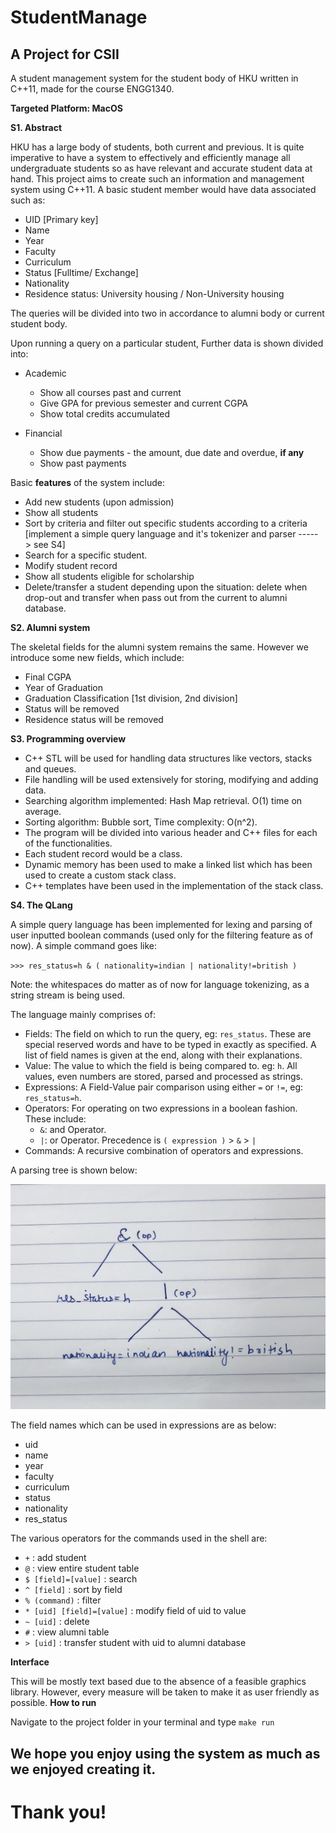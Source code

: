 # StudentManage
## A Project for CSII

A student management system for the student body of HKU written in C++11, made for the course ENGG1340.

**Targeted Platform: MacOS**

**S1. Abstract**

HKU has a large body of students, both current and previous. It is quite imperative to have a system to effectively and efficiently manage all undergraduate students so as have relevant and accurate student data at hand. This project aims to create such an information and management system using C++11. A basic student member would have data associated such as:

- UID [Primary key]
- Name
- Year
- Faculty
- Curriculum
- Status [Fulltime/ Exchange]
- Nationality
- Residence status: University housing / Non-University housing

The queries will be divided into two in accordance to alumni body or current student body.

Upon running a query on a particular student, Further data is shown divided into:
- Academic
  - Show all courses past and current
  - Give GPA for previous semester and current CGPA
  - Show total credits accumulated

- Financial
  - Show due payments - the amount, due date and overdue, **if any**
  - Show past payments

Basic **features** of the system include:
- Add new students (upon admission)
- Show all students
- Sort by criteria and filter out specific students according to a criteria [implement a simple query language and it's tokenizer and parser -----> see S4]
- Search for a specific student.
- Modify student record
- Show all students eligible for scholarship
- Delete/transfer a student depending upon the situation: delete when drop-out and transfer when pass out from the current to alumni database.

**S2. Alumni system**

The skeletal fields for the alumni system remains the same. However we introduce some new fields, which include:
- Final CGPA
- Year of Graduation
- Graduation Classification [1st division, 2nd division]
- Status will be removed
- Residence status will be removed

**S3. Programming overview**

  - C++ STL will be used for handling data structures like vectors, stacks and queues.
  - File handling will be used extensively for storing, modifying and adding data.
  - Searching algorithm implemented: Hash Map retrieval. O(1) time on average.
  - Sorting algorithm: Bubble sort, Time complexity: O(n^2).
  - The program will be divided into various header and C++ files for each of the functionalities.
  - Each student record would be a class.
  - Dynamic memory has been used to make a linked list which has been used to create a custom stack class.
  - C++ templates have been used in the implementation of the stack class.

**S4. The QLang**

A simple query language has been implemented for lexing and parsing of user inputted boolean commands (used only for the filtering feature as of now). A simple command goes like:

`>>> res_status=h & ( nationality=indian | nationality!=british )`

Note: the whitespaces do matter as of now for language tokenizing, as a string stream is being used.

The language mainly comprises of:

- Fields: The field on which to run the query, eg: `res_status`. These are special reserved words and have to be typed in exactly as specified. A list of field names is given at the end, along with their explanations.
- Value: The value to which the field is being compared to. eg: `h`. All values, even numbers are stored, parsed and processed as strings.
- Expressions: A Field-Value pair comparison using either `=` or `!=`, eg: `res_status=h`.
- Operators: For operating on two expressions in a boolean fashion. These include:
  - `&`: and Operator.
  - `|`: or Operator.
  Precedence is `( expression )` > `&` > `|`
- Commands: A recursive combination of operators and expressions.

A parsing tree is shown below:

![Parse Tree](parse.jpg)

The field names which can be used in expressions are as below:
- uid
- name
- year
- faculty
- curriculum
- status
- nationality
- res_status

The various operators for the commands used in the shell are:
- `+` : add student
- `@` : view entire student table
- `$ [field]=[value]` : search
- `^ [field]` : sort by field
- `% (command)` : filter
- `* [uid] [field]=[value]` : modify field of uid to value
- `~ [uid]` : delete
- `#` : view alumni table
- `> [uid]` : transfer student with uid to alumni database

**Interface**

This will be mostly text based due to the absence of a feasible graphics library. However, every measure will be taken to make it as user friendly as possible.
**How to run**

Navigate to the project folder in your terminal and type `make run`

## We hope you enjoy using the system as much as we enjoyed creating it.
# Thank you!

